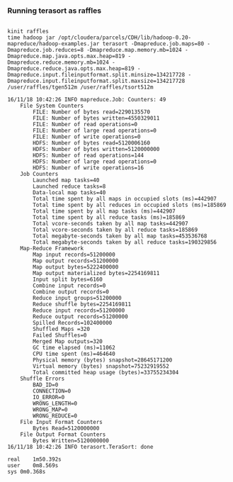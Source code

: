 ### Running terasort as raffles
<pre><code>
kinit raffles
time hadoop jar /opt/cloudera/parcels/CDH/lib/hadoop-0.20-mapreduce/hadoop-examples.jar terasort -Dmapreduce.job.maps=80 -Dmapreduce.job.reduces=8 -Dmapreduce.map.memory.mb=1024 -Dmapreduce.map.java.opts.max.heap=819 -Dmapreduce.reduce.memory.mb=1024 -Dmapreduce.reduce.java.opts.max.heap=819 -Dmapreduce.input.fileinputformat.split.minsize=134217728 -Dmapreduce.input.fileinputformat.split.maxsize=134217728 /user/raffles/tgen512m /user/raffles/tsort512m

16/11/18 10:42:26 INFO mapreduce.Job: Counters: 49
	File System Counters
		FILE: Number of bytes read=2290135570
		FILE: Number of bytes written=4550329011
		FILE: Number of read operations=0
		FILE: Number of large read operations=0
		FILE: Number of write operations=0
		HDFS: Number of bytes read=5120006160
		HDFS: Number of bytes written=5120000000
		HDFS: Number of read operations=144
		HDFS: Number of large read operations=0
		HDFS: Number of write operations=16
	Job Counters
		Launched map tasks=40
		Launched reduce tasks=8
		Data-local map tasks=40
		Total time spent by all maps in occupied slots (ms)=442907
		Total time spent by all reduces in occupied slots (ms)=185869
		Total time spent by all map tasks (ms)=442907
		Total time spent by all reduce tasks (ms)=185869
		Total vcore-seconds taken by all map tasks=442907
		Total vcore-seconds taken by all reduce tasks=185869
		Total megabyte-seconds taken by all map tasks=453536768
		Total megabyte-seconds taken by all reduce tasks=190329856
	Map-Reduce Framework
		Map input records=51200000
		Map output records=51200000
		Map output bytes=5222400000
		Map output materialized bytes=2254169811
		Input split bytes=6160
		Combine input records=0
		Combine output records=0
		Reduce input groups=51200000
		Reduce shuffle bytes=2254169811
		Reduce input records=51200000
		Reduce output records=51200000
		Spilled Records=102400000
		Shuffled Maps =320
		Failed Shuffles=0
		Merged Map outputs=320
		GC time elapsed (ms)=11062
		CPU time spent (ms)=464640
		Physical memory (bytes) snapshot=28645171200
		Virtual memory (bytes) snapshot=75232919552
		Total committed heap usage (bytes)=33755234304
	Shuffle Errors
		BAD_ID=0
		CONNECTION=0
		IO_ERROR=0
		WRONG_LENGTH=0
		WRONG_MAP=0
		WRONG_REDUCE=0
	File Input Format Counters
		Bytes Read=5120000000
	File Output Format Counters
		Bytes Written=5120000000
16/11/18 10:42:26 INFO terasort.TeraSort: done

real	1m50.392s
user	0m8.569s
sys	0m0.368s

</code></pre>
